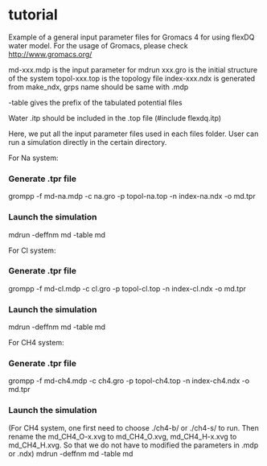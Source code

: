 # tutorial

Example of a general input parameter files for Gromacs 4 for using flexDQ water model.
For the usage of Gromacs, please check http://www.gromacs.org/

md-xxx.mdp is the input parameter for mdrun
xxx.gro is the initial structure of the system
topol-xxx.top is the topology file
index-xxx.ndx is generated from make_ndx, grps name should be same with .mdp

-table gives the prefix of the tabulated potential files

Water .itp should be included in the .top file (#include flexdq.itp)

Here, we put all the input parameter files used in each files folder.
User can run a simulation directly in the certain directory.

For Na system:
### Generate .tpr file
grompp -f md-na.mdp -c na.gro -p topol-na.top -n index-na.ndx -o md.tpr
### Launch the simulation
mdrun -deffnm md -table md

For Cl system:
### Generate .tpr file
grompp -f md-cl.mdp -c cl.gro -p topol-cl.top -n index-cl.ndx -o md.tpr
### Launch the simulation
mdrun -deffnm md -table md

For CH4 system:
### Generate .tpr file
grompp -f md-ch4.mdp -c ch4.gro -p topol-ch4.top -n index-ch4.ndx -o md.tpr
### Launch the simulation
(For CH4 system, one first need to choose ./ch4-b/ or ./ch4-s/ to run. 
 Then rename the md_CH4_O-x.xvg to md_CH4_O.xvg, md_CH4_H-x.xvg to md_CH4_H.xvg.
 So that we do not have to modified the parameters in .mdp or .ndx)
mdrun -deffnm md -table md

